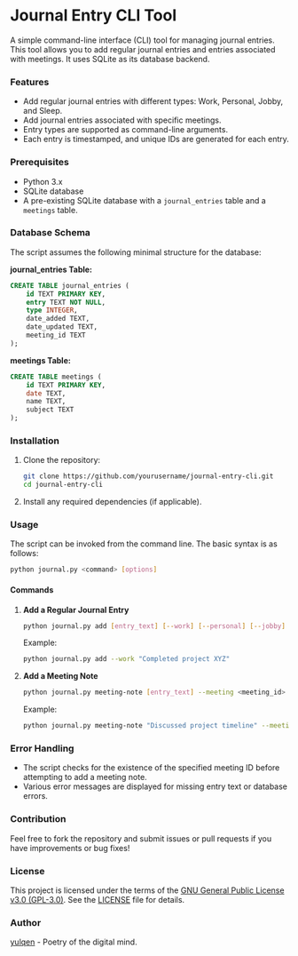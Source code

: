 # Journal Entry CLI Tool

A simple command-line interface (CLI) tool for managing journal entries. This tool allows you to add regular journal entries and entries associated with meetings. It uses SQLite as its database backend.

### Features

- Add regular journal entries with different types: Work, Personal, Jobby, and Sleep.
- Add journal entries associated with specific meetings.
- Entry types are supported as command-line arguments.
- Each entry is timestamped, and unique IDs are generated for each entry.

### Prerequisites

- Python 3.x
- SQLite database
- A pre-existing SQLite database with a `journal_entries` table and a `meetings` table.
  
### Database Schema

The script assumes the following minimal structure for the database:

**journal_entries Table:**
```sql
CREATE TABLE journal_entries (
    id TEXT PRIMARY KEY,
    entry TEXT NOT NULL,
    type INTEGER,
    date_added TEXT,
    date_updated TEXT,
    meeting_id TEXT
);
```

**meetings Table:**
```sql
CREATE TABLE meetings (
    id TEXT PRIMARY KEY,
    date TEXT,
    name TEXT,
    subject TEXT
);
```

### Installation

1. Clone the repository:
   ```bash
   git clone https://github.com/yourusername/journal-entry-cli.git
   cd journal-entry-cli
   ```

2. Install any required dependencies (if applicable).

### Usage

The script can be invoked from the command line. The basic syntax is as follows:

```bash
python journal.py <command> [options]
```

#### Commands

1. **Add a Regular Journal Entry**
   ```bash
   python journal.py add [entry_text] [--work] [--personal] [--jobby] [--sleep]
   ```
   Example:
   ```bash
   python journal.py add --work "Completed project XYZ"
   ```

2. **Add a Meeting Note**
   ```bash
   python journal.py meeting-note [entry_text] --meeting <meeting_id>
   ```
   Example:
   ```bash
   python journal.py meeting-note "Discussed project timeline" --meeting meeting123
   ```

### Error Handling

- The script checks for the existence of the specified meeting ID before attempting to add a meeting note.
- Various error messages are displayed for missing entry text or database errors.

### Contribution

Feel free to fork the repository and submit issues or pull requests if you have improvements or bug fixes!

### License

This project is licensed under the terms of the [GNU General Public License v3.0 (GPL-3.0)](https://www.gnu.org/licenses/gpl-3.0.html). See the [LICENSE](LICENSE) file for details.

### Author

[yulqen](https://yulqen.org) - Poetry of the digital mind.
